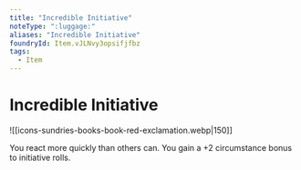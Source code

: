 ```yaml
---
title: "Incredible Initiative"
noteType: ":luggage:"
aliases: "Incredible Initiative"
foundryId: Item.vJLNvy3opsifjfbz
tags:
  - Item
---
```


# Incredible Initiative
![[icons-sundries-books-book-red-exclamation.webp|150]]

You react more quickly than others can. You gain a +2 circumstance bonus to initiative rolls.
